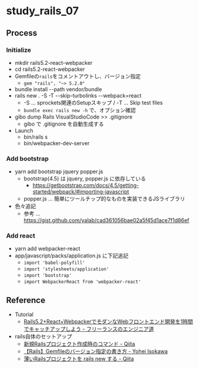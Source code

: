 # study_rails_07

## Process

### Initialize

- mkdir rails5.2-react-webpacker
- cd rails5.2-react-webpacker
- Gemfileの`rails`をコメントアウトし、バージョン指定
  - `gem "rails", "~> 5.2.0"`
- bundle install --path vendor/bundle
- rails new . -S -T --skip-turbolinks --webpack=react
  - -S ... sprockets関連のSetupスキップ / -T ... Skip test files
  - `bundle exec rails new -h` で、オプション確認
- gibo dump Rails VisualStudioCode >> .gitignore
  - gibo で .gitignore を自動生成する
- Launch
  - bin/rails s
  - bin/webpacker-dev-server

### Add bootstrap

- yarn add bootstrap jquery popper.js
  - bootstrap(4.5) は jquery, popper.js に依存している
    - https://getbootstrap.com/docs/4.5/getting-started/webpack/#importing-javascript
  - popper.js ... 簡単にツールチップ的なものを実装できるJSライブラリ
- 色々追記
  - 参考 ... https://gist.github.com/yalab/cad361056bae02a5f45d1ace7f1d86ef

### Add react

- yarn add webpacker-react
- app/javascript/packs/application.js に下記追記
  - `import 'babel-polyfill'`
  - `import 'stylesheets/application'`
  - `import 'bootstrap'`
  - `import WebpackerReact from 'webpacker-react'`

## Reference

- Tutorial
  - [Rails5.2+React+WebpackerでモダンなWebフロントエンド開発を1時間でキャッチアップしよう - フリーランスのエンジニア道](https://free-engineer.hatenablog.com/entry/2018/04/26/165941)
- rails自体のセットアップ
  - [新規Railsプロジェクト作成時のコマンド - Qiita](https://qiita.com/k_senbei/items/02c4bacd5bb862535d9d)
  - [【Rails】Gemfileのバージョン指定の書き方 - Yohei Isokawa](https://blog.yuhiisk.com/archive/2017/04/24/specify-the-version-of-gemfile.html)
  - [薄いRailsプロジェクトを rails new する - Qiita](https://qiita.com/shinkuFencer/items/e6b4e24a92f7b34e9f24)